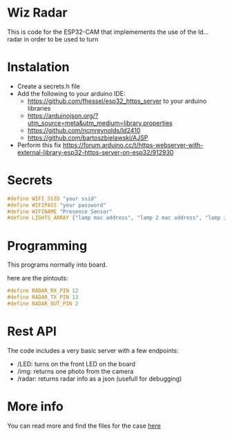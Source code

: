 # Wiz Radar

This is code for the ESP32-CAM that implemements the use of the ld... radar in order to be used to turn

# Instalation

- Create a secrets.h file
- Add the following to your arduino IDE:
  - https://github.com/fhessel/esp32_https_server to your arduino libraries
  - https://arduinojson.org/?utm_source=meta&utm_medium=library.properties
  - https://github.com/ncmreynolds/ld2410
  - https://github.com/bartoszbielawski/AJSP
- Perform this fix https://forum.arduino.cc/t/https-webserver-with-external-library-esp32-https-server-on-esp32/912930

# Secrets

```c
#define WIFI_SSID "your ssid"
#define WIFIPASS "your password"
#define WIFINAME "Presence Sensor"
#define LIGHTS_ARRAY {"lamp mac address", "lamp 2 mac address", "lamp 3 mac address"}
```

# Programming

This programs normally into board.

here are the pintouts:

```c
#define RADAR_RX_PIN 12
#define RADAR_TX_PIN 13
#define RADAR_OUT_PIN 2
```

# Rest API

The code includes a very basic server with a few endpoints:

- /LED: turns on the front LED on the board
- /img: returns one photo from the camera
- /radar: returns radar info as a json (usefull for debugging)

# More info

You can read more and find the files for the case [here](https://blog.ignaciodegregori.com/posts/building_a_esp32_precense_sensor)
